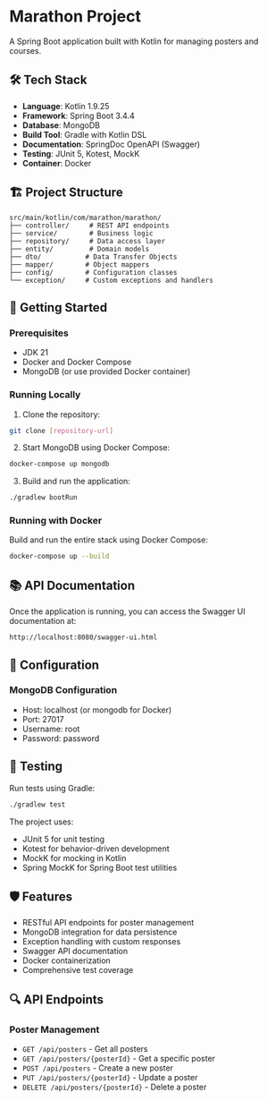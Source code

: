 # Marathon Project

A Spring Boot application built with Kotlin for managing posters and courses.

## 🛠 Tech Stack

- **Language**: Kotlin 1.9.25
- **Framework**: Spring Boot 3.4.4
- **Database**: MongoDB
- **Build Tool**: Gradle with Kotlin DSL
- **Documentation**: SpringDoc OpenAPI (Swagger)
- **Testing**: JUnit 5, Kotest, MockK
- **Container**: Docker

## 🏗 Project Structure

```
src/main/kotlin/com/marathon/marathon/
├── controller/     # REST API endpoints
├── service/        # Business logic
├── repository/     # Data access layer
├── entity/         # Domain models
├── dto/           # Data Transfer Objects
├── mapper/        # Object mappers
├── config/        # Configuration classes
└── exception/     # Custom exceptions and handlers
```

## 🚀 Getting Started

### Prerequisites

- JDK 21
- Docker and Docker Compose
- MongoDB (or use provided Docker container)

### Running Locally

1. Clone the repository:
```bash
git clone [repository-url]
```

2. Start MongoDB using Docker Compose:
```bash
docker-compose up mongodb
```

3. Build and run the application:
```bash
./gradlew bootRun
```

### Running with Docker

Build and run the entire stack using Docker Compose:
```bash
docker-compose up --build
```

## 📚 API Documentation

Once the application is running, you can access the Swagger UI documentation at:
```
http://localhost:8080/swagger-ui.html
```

## 🔧 Configuration

### MongoDB Configuration
- Host: localhost (or mongodb for Docker)
- Port: 27017
- Username: root
- Password: password

## 🧪 Testing

Run tests using Gradle:
```bash
./gradlew test
```

The project uses:
- JUnit 5 for unit testing
- Kotest for behavior-driven development
- MockK for mocking in Kotlin
- Spring MockK for Spring Boot test utilities

## 🛡️ Features

- RESTful API endpoints for poster management
- MongoDB integration for data persistence
- Exception handling with custom responses
- Swagger API documentation
- Docker containerization
- Comprehensive test coverage

## 🔍 API Endpoints

### Poster Management
- `GET /api/posters` - Get all posters
- `GET /api/posters/{posterId}` - Get a specific poster
- `POST /api/posters` - Create a new poster
- `PUT /api/posters/{posterId}` - Update a poster
- `DELETE /api/posters/{posterId}` - Delete a poster